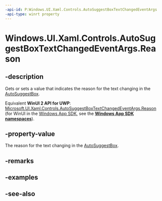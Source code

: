 ```yaml
---
-api-id: P:Windows.UI.Xaml.Controls.AutoSuggestBoxTextChangedEventArgs.Reason
-api-type: winrt property
---
```


<!-- Property syntax
public Windows.UI.Xaml.Controls.AutoSuggestionBoxTextChangeReason Reason { get;  set; }
-->

# Windows.UI.Xaml.Controls.AutoSuggestBoxTextChangedEventArgs.Reason

## -description
Gets or sets a value that indicates the reason for the text changing in the [AutoSuggestBox](autosuggestbox.md).

Equivalent **WinUI 2 API for UWP**: [Microsoft.UI.Xaml.Controls.AutoSuggestBoxTextChangedEventArgs.Reason](/windows/winui/api/microsoft.ui.xaml.controls.autosuggestboxtextchangedeventargs.reason) (for WinUI in the [Windows App SDK](/windows/apps/windows-app-sdk/), see the **[Windows App SDK namespaces](/windows/windows-app-sdk/api/winrt/)**).

## -property-value
The reason for the text changing in the [AutoSuggestBox](autosuggestbox.md).

## -remarks

## -examples

## -see-also
